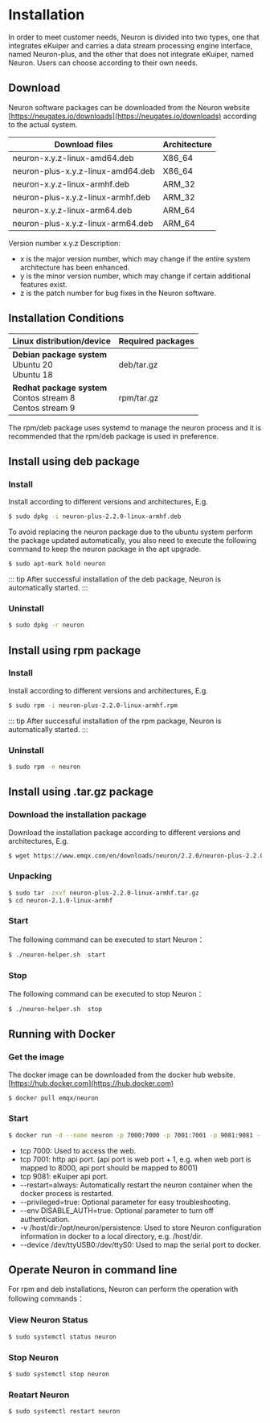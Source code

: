 # Installation

In order to meet customer needs, Neuron is divided into two types, one that integrates eKuiper and carries a data stream processing engine interface, named Neuron-plus, and the other that does not integrate eKuiper, named Neuron. Users can choose according to their own needs.

## Download

Neuron software packages can be downloaded from the Neuron website [https://neugates.io/downloads](https://neugates.io/downloads) according to the actual system.

| Download files                    | Architecture  |
| --------------------------------- | ------------- |
| neuron-x.y.z-linux-amd64.deb      | X86_64        |
| neuron-plus-x.y.z-linux-amd64.deb | X86_64        |
| neuron-x.y.z-linux-armhf.deb      | ARM_32        |
| neuron-plus-x.y.z-linux-armhf.deb | ARM_32        |
| neuron-x.y.z-linux-arm64.deb      | ARM_64        |
| neuron-plus-x.y.z-linux-arm64.deb | ARM_64        |

Version number x.y.z Description:

* x is the major version number, which may change if the entire system architecture has been enhanced.
* y is the minor version number, which may change if certain additional features exist.
* z is the patch number for bug fixes in the Neuron software.

## Installation Conditions

| Linux distribution/device                                    | Required packages  |
| ------------------------------------------------------------ | ------------------ |
| **Debian package system**</br>Ubuntu 20 </br>Ubuntu 18               | deb/tar.gz         |
| **Redhat package system**</br>Contos stream 8</br>Centos stream 9    | rpm/tar.gz         |

The rpm/deb package uses systemd to manage the neuron process and it is recommended that the rpm/deb package is used in preference.

## Install using deb package

### Install

Install according to different versions and architectures, E.g.

```bash
$ sudo dpkg -i neuron-plus-2.2.0-linux-armhf.deb
```

To avoid replacing the neuron package due to the ubuntu system perform the package updated automatically, you also need to execute the following command to keep the neuron package in the apt upgrade.

```bash
$ sudo apt-mark hold neuron
```

::: tip
After successful installation of the deb package, Neuron is automatically started.
:::

### Uninstall

```bash
$ sudo dpkg -r neuron
```

## Install using rpm package

### Install

Install according to different versions and architectures, E.g.

```bash
$ sudo rpm -i neuron-plus-2.2.0-linux-armhf.rpm
```

::: tip
After successful installation of the rpm package, Neuron is automatically started.
:::

### Uninstall

```bash
$ sudo rpm -e neuron
```

## Install using .tar.gz package

### Download the installation package

Download the installation package according to different versions and architectures, E.g.

```bash
$ wget https://www.emqx.com/en/downloads/neuron/2.2.0/neuron-plus-2.2.0-linux-armhf.tar.gz
```

### Unpacking

```bash
$ sudo tar -zxvf neuron-plus-2.2.0-linux-armhf.tar.gz
$ cd neuron-2.1.0-linux-armhf
```

### Start

The following command can be executed to start Neuron：

```bash
$ ./neuron-helper.sh  start
```

### Stop

The following command can be executed to stop Neuron：

```bash
$ ./neuron-helper.sh  stop
```

## Running with Docker

### Get the image

The docker image can be downloaded from the docker hub website.[https://hub.docker.com](https://hub.docker.com)

```bash
$ docker pull emqx/neuron
```

### Start

```bash
$ docker run -d --name neuron -p 7000:7000 -p 7001:7001 -p 9081:9081 --privileged=true --restart=always emqx/neuron
```

* tcp 7000: Used to access the web.
* tcp 7001: http api port. (api port is web port + 1, e.g. when web port is mapped to 8000, api port should be mapped to 8001)
* tcp 9081: eKuiper api port.
* --restart=always: Automatically restart the neuron container when the docker process is restarted.
* --privileged=true: Optional parameter for easy troubleshooting.
* --env DISABLE_AUTH=true: Optional parameter to turn off authentication.
* -v /host/dir:/opt/neuron/persistence: Used to store Neuron configuration information in docker to a local directory, e.g. /host/dir.
* --device /dev/ttyUSB0:/dev/ttyS0: Used to map the serial port to docker.

## Operate Neuron in command line

For rpm and deb installations, Neuron can perform the operation with following commands：

### View Neuron Status

```bash
$ sudo systemctl status neuron
```

### Stop Neuron

```bash
$ sudo systemctl stop neuron
```

### Reatart Neuron

```bash
$ sudo systemctl restart neuron
```
